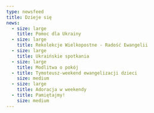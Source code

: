 ```yaml
---
type: newsfeed
title: Dzieje się
news:
  - size: large
    title: Pomoc dla Ukrainy
  - size: large
    title: Rekolekcje Wielkopostne - Radość Ewangelii
  - size: large
    title: Ukraińskie spotkania
  - size: large
    title: Modlitwa o pokój
  - title: Tymoteusz-weekend ewangelizacji dzieci
    size: medium
  - size: large
    title: Adoracja w weekendy
  - title: Pamiętajmy!
    size: medium
---
```

